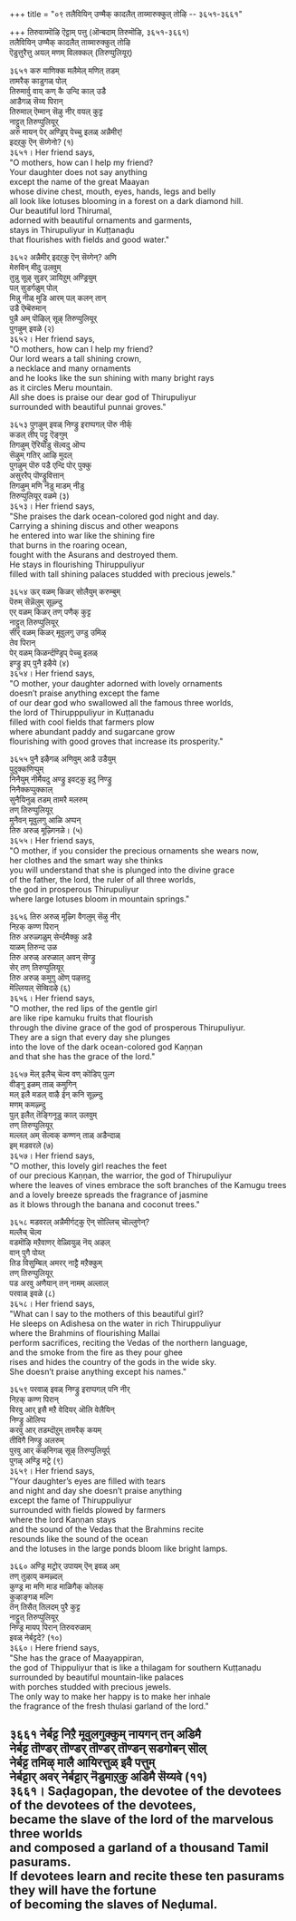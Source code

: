 +++
title = "०९ तलैवियिन् उण्मैक् कादलैत् ताय्मारुक्कुत् तोऴि -- ३६५१-३६६१"

+++
तिरुवाय्मॊऴि ऎट्टाम् पत्तु (ऒन्बदाम् तिरुमॊऴि, ३६५१-३६६१)  
तलैवियिन् उण्मैक् कादलैत् ताय्मारुक्कुत् तोऴि  
ऎडुत्तुरैत्तु अयल् मणम् विलक्कल् (तिरुप्पुलियूर्)  

३६५१ करु माणिक्क मलैमेल् मणित् तडम्  
तामरैक् काडुगळ् पोल्  
तिरुमार्वु वाय् कण् कै उन्दि काल् उडै  
आडैगळ् सॆय्य पिरान्  
तिरुमाल् ऎम्मान् सॆऴु नीर् वयल् कुट्ट  
नाट्टुत् तिरुप्पुलियूर्  
अरु मायन् पेर् अण्ड्रिप् पेच्चु इलळ् अन्नैमीर्!  
इदऱ्‌कु ऎन् सॆय्गेनो? (१)  
३६५१। Her friend says,  
"O mothers, how can I help my friend?  
Your daughter does not say anything  
except the name of the great Maayan  
whose divine chest, mouth, eyes, hands, legs and belly  
all look like lotuses blooming in a forest on a dark diamond hill.  
Our beautiful lord Thirumal,  
adorned with beautiful ornaments and garments,  
stays in Thirupuliyur in Kuṭṭanaḍu  
that flourishes with fields and good water."  

३६५२ अन्नैमीर् इदऱ्‌कु ऎन् सॆय्गेन्? अणि  
मेरुविन् मीदु उलवुम्  
तुन्नु सूऴ् सुडर् ञायिऱुम् अण्ड्रियुम्  
पल् सुडर्गळुम् पोल्  
मिन्नु नीळ् मुडि आरम् पल् कलन् तान्  
उडै ऎम्बॆरुमान्  
पुन्नै अम् पॊऴिल् सूऴ् तिरुप्पुलियूर्  
पुगऴुम् इवळे (२)  
३६५२। Her friend says,  
"O mothers, how can I help my friend?  
Our lord wears a tall shining crown,  
a necklace and many ornaments  
and he looks like the sun shining with many bright rays  
as it circles Meru mountain.  
All she does is praise our dear god of Thirupuliyur  
surrounded with beautiful punnai groves."  

३६५३ पुगऴुम् इवळ् निण्ड्रु इराप्पगल् पॊरु नीर्क्  
कडल् तीप् पट्टु ऎङ्गुम्  
तिगऴुम् ऎरियॊडु सॆल्वदु ऒप्प  
सॆऴुम् गतिर् आऴि मुदल्  
पुगऴुम् पॊरु पडै एन्दि पोर् पुक्कु  
असुररैप् पॊण्ड्रुवित्तान्  
तिगऴुम् मणि नॆडु माडम् नीडु  
तिरुप्पुलियूर् वळमे (३)  
३६५३। Her friend says,  
"She praises the dark ocean-colored god night and day.  
Carrying a shining discus and other weapons  
he entered into war like the shining fire  
that burns in the roaring ocean,  
fought with the Asurans and destroyed them.  
He stays in flourishing Thiruppuliyur  
filled with tall shining palaces studded with precious jewels."  

३६५४ ऊर् वळम् किळर् सोलैयुम् करुम्बुम्  
पॆरुम् सॆन्नॆलुम् सूऴ्न्दु  
एर् वळम् किळर् तण् पणैक् कुट्ट  
नाट्टुत् तिरुप्पुलियूर्  
सीर् वळम् किळर् मूवुलगु उण्डु उमिऴ्  
तेव पिरान्  
पेर् वळम् किळर्न्दण्ड्रिप् पेच्चु इलळ्  
इण्ड्रु इप् पुनै इऴैये (४)  
३६५४। Her friend says,  
"O mother, your daughter adorned with lovely ornaments  
doesn’t praise anything except the fame  
of our dear god who swallowed all the famous three worlds,  
the lord of Thirupppuliyur in Kuṭṭanadu  
filled with cool fields that farmers plow  
where abundant paddy and sugarcane grow  
flourishing with good groves that increase its prosperity."  

३६५५ पुनै इऴैगळ् अणिवुम् आडै उडैयुम्  
पुदुक्कणिप्पुम्  
निनैयुम् नीर्मैयदु अण्ड्रु इवट्कु इदु निण्ड्रु  
निनैक्कप्पुक्काल्  
सुनैयिनुळ् तडम् तामरै मलरुम्  
तण् तिरुप्पुलियूर्  
मुनैवन् मूवुलगु आळि अप्पन्  
तिरु अरुळ् मूऴ्गिनळे। (५)  
३६५५। Her friend says,  
"O mother, if you consider the precious ornaments she wears now,  
her clothes and the smart way she thinks  
you will understand that she is plunged into the divine grace  
of the father, the lord, the ruler of all three worlds,  
the god in prosperous Thirupuliyur  
where large lotuses bloom in mountain springs."  

३६५६ तिरु अरुळ् मूऴ्गि वैगलुम् सॆऴु नीर्  
निऱक् कण्ण पिरान्  
तिरु अरुळ्गळुम् सेर्न्दमैक्कु अडै  
याळम् तिरुन्द उळ  
तिरु अरुळ् अरुळाल् अवन् सॆण्ड्रु  
सेर् तण् तिरुप्पुलियूर्  
तिरु अरुळ् कमुगु ऒण् पऴत्तदु  
मॆल्लियल् सॆव्विदऴे (६)  
३६५६। Her friend says,  
"O mother, the red lips of the gentle girl  
are like ripe kamuku fruits that flourish  
through the divine grace of the god of prosperous Thirupuliyur.  
They are a sign that every day she plunges  
into the love of the dark ocean-colored god Kaṇṇan  
and that she has the grace of the lord."  

३६५७ मॆल् इलैच् चॆल्व वण् कॊडिप् पुल्ग  
वीङ्गु इळम् ताळ् कमुगिन्  
मल् इलै मडल् वाऴै ईन् कनि सूऴ्न्दु  
मणम् कमऴ्न्दु  
पुल् इलैत् तॆङ्गिनूडु काल् उलवुम्  
तण् तिरुप्पुलियूर्  
मल्लल् अम् सॆल्वक् कण्णन् ताळ् अडैन्दाळ्  
इम् मडवरले (७)  
३६५७। Her friend says,  
"O mother, this lovely girl reaches the feet  
of our precious Kaṇṇan, the warrior, the god of Thirupuliyur  
where the leaves of vines embrace the soft branches of the Kamugu trees  
and a lovely breeze spreads the fragrance of jasmine  
as it blows through the banana and coconut trees."  

३६५८ मडवरल् अन्नैमीर्गट्कु ऎन् सॊल्लिच् चॊल्लुगेन्?  
मल्लैच् चॆल्व  
वडमॊऴि मऱैवाणर् वेळ्वियुळ् नॆय् अऴल्  
वान् पुगै पोय्त्  
तिड विसुम्बिल् अमरर् नाट्टै मऱैक्कुम्  
तण् तिरुप्पुलियूर्  
पड अरवु अणैयान् तन् नामम् अल्लाल्  
परवाळ् इवळे (८)  
३६५८। Her friend says,  
"What can I say to the mothers of this beautiful girl?  
He sleeps on Adishesa on the water in rich Thiruppuliyur  
where the Brahmins of flourishing Mallai  
perform sacrifices, reciting the Vedas of the northern language,  
and the smoke from the fire as they pour ghee  
rises and hides the country of the gods in the wide sky.  
She doesn’t praise anything except his names."  

३६५९ परवाळ् इवळ् निण्ड्रु इराप्पगल् पनि नीर्  
निऱक् कण्ण पिरान्  
विरवु आर् इसै मऱै वेदियर् ऒलि वेलैयिन्  
निण्ड्रु ऒलिप्प  
करवु आर् तडम्दॊऱुम् तामरैक् कयम्  
तीविगै निण्ड्रु अलरुम्  
पुरवु आर् कऴनिगळ् सूऴ् तिरुप्पुलियूर्प्  
पुगऴ् अण्ड्रि मट्रे (९)  
३६५९। Her friend says,  
"Your daughter’s eyes are filled with tears  
and night and day she doesn’t praise anything  
except the fame of Thiruppuliyur  
surrounded with fields plowed by farmers  
where the lord Kaṇṇan stays  
and the sound of the Vedas that the Brahmins recite  
resounds like the sound of the ocean  
and the lotuses in the large ponds bloom like bright lamps.  

३६६० अण्ड्रि मट्रोर् उपायम् ऎन् इवळ् अम्  
तण् तुऴाय् कमऴ्दल्  
कुण्ड्र मा मणि माड माळिगैक् कोलक्  
कुऴाङ्गळ् मल्गि  
तॆन् तिसैत् तिलदम् पुरै कुट्ट  
नाट्टुत् तिरुप्पुलियूर्  
निण्ड्र मायप् पिरान् तिरुवरुळाम्  
इवळ् नेर्बट्टदे? (१०)  
३६६०। Here friend says,  
"She has the grace of Maayappiran,  
the god of Thippuliyur that is like a thilagam for southern Kuṭṭanaḍu  
surrounded by beautiful mountain-like palaces  
with porches studded with precious jewels.  
The only way to make her happy is to make her inhale  
the fragrance of the fresh thulasi garland of the lord."  

३६६१ नेर्बट्ट निऱै मूवुलगुक्कुम् नायगन् तन् अडिमै  
नेर्बट्ट तॊण्डर् तॊण्डर् तॊण्डर् तॊण्डन् सडगोबन् सॊल्  
नेर्बट्ट तमिऴ् मालै आयिरत्तुळ् इवै पत्तुम्  
नेर्बट्टार् अवर् नेर्बट्टार् नॆडुमाऱ्‌कु अडिमै सॆय्यवे (११)  
३६६१। Saḍagopan, the devotee of the devotees  
of the devotees of the devotees,  
became the slave of the lord of the marvelous three worlds  
and composed a garland of a thousand Tamil pasurams.  
If devotees learn and recite these ten pasurams  
they will have the fortune  
of becoming the slaves of Neḍumal.  
------------  


